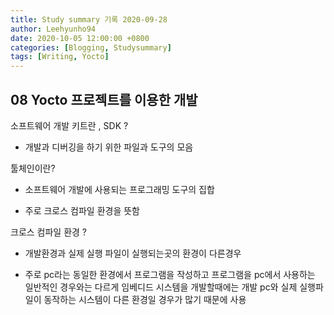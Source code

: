```yaml
---
title: Study summary 기록 2020-09-28
author: Leehyunho94
date: 2020-10-05 12:00:00 +0800
categories: [Blogging, Studysummary]
tags: [Writing, Yocto]
---
```



## 08 Yocto 프로젝트를 이용한 개발

소프트웨어 개발 키트란 , SDK ?

- 개발과 디버깅을 하기 위한 파일과 도구의 모음

툴체인이란?

- 소프트웨어 개발에 사용되는 프로그래밍 도구의 집합

- 주로 크로스 컴파일 환경을 뜻함

크로스 컴파일 환경 ?

- 개발환경과 실제 실행 파일이 실행되는곳의 환경이 다른경우

- 주로 pc라는 동일한 환경에서 프로그램을 작성하고 프로그램을 pc에서 사용하는 일반적인 경우와는 다르게  임베디드 시스템을 개발할때에는 개발 pc와 실제 실행파일이 동작하는 시스템이 다른 환경일 경우가 많기 때문에 사용

